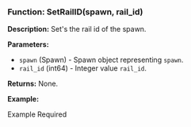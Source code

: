 ### Function: SetRailID(spawn, rail_id)

**Description:**
Set's the rail id of the spawn.

**Parameters:**
- `spawn` (Spawn) - Spawn object representing `spawn`.
- `rail_id` (int64) - Integer value `rail_id`.

**Returns:** None.

**Example:**

Example Required
